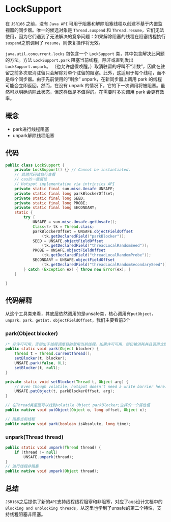 # LockSupport

在 `JSR166` 之前，没有 `Java API` 可用于阻塞和解除阻塞线程以创建不基于内置监视器的同步器。唯一的候选对象是 `Thread.suspend` 和 `Thread.resume`，它们无法使用，因为它们遇到了无法解决的竞争问题：如果解除阻塞的线程在阻塞线程执行 `suspend`之前调用了 `resume`，则恢复操作将无效。

`java.util.concurrent.locks` 包包含一个 `LockSupport` 类，其中包含解决此问题的方法。方法 `LockSupport.park` 阻塞当前线程，除非或直到发出 `LockSupport.unpark`。 （也允许虚假唤醒。）取消驻留的呼叫不“计数”，因此在驻留之前多次取消驻留只会解除对单个驻留的阻塞。此外，这适用于每个线程，而不是每个同步器。由于先前使用的“剩余” unpark，在新同步器上调用 park 的线程可能会立即返回。然而，在没有 unpark 的情况下，它的下一次调用将被阻塞。虽然可以明确清除此状态，但这样做是不值得的。在需要时多次调用 park 会更有效率。

## 概念

* park进行线程阻塞
* unpark解除线程阻塞

## 代码

```java
public class LockSupport {
    private LockSupport() {} // Cannot be instantiated.
    // 其他代码请自行查看
    // cas的一些属性
    // Hotspot implementation via intrinsics API
    private static final sun.misc.Unsafe UNSAFE;
    private static final long parkBlockerOffset;
    private static final long SEED;
    private static final long PROBE;
    private static final long SECONDARY;
    static {
        try {
            UNSAFE = sun.misc.Unsafe.getUnsafe();
            Class<?> tk = Thread.class;
            parkBlockerOffset = UNSAFE.objectFieldOffset
                (tk.getDeclaredField("parkBlocker"));
            SEED = UNSAFE.objectFieldOffset
                (tk.getDeclaredField("threadLocalRandomSeed"));
            PROBE = UNSAFE.objectFieldOffset
                (tk.getDeclaredField("threadLocalRandomProbe"));
            SECONDARY = UNSAFE.objectFieldOffset
                (tk.getDeclaredField("threadLocalRandomSecondarySeed"));
        } catch (Exception ex) { throw new Error(ex); }
    }

}

```

## 代码解释

从这个工具类来看，其底层依然调用的是unsafe类，核心调用有`putObject，unpark，park，getInt，objectFieldOffset`，我们主要看前3个

### park(Object blocker)

```java
/* 非许可可用，否则出于线程调度目的禁用当前线程。如果许可可用，则它被消耗并且调用立即返回；否则，当前线程会因线程调度目的而被禁用并处于休眠状态，直到发生以下三种情况之一： 某个其他线程以当前线程为目标调用 unpark；或其他一些线程中断当前线程；或 虚假调用（即无缘无故）返回。此方法不报告其中哪些导致方法返回。调用者应该首先重新检查导致线程停放的条件。例如，调用者还可以确定线程在返回时的中断状态。参数：阻塞器——负责这个线程停放的同步对象从：1.6 */
public static void park(Object blocker) {
    Thread t = Thread.currentThread();
    setBlocker(t, blocker);
    UNSAFE.park(false, 0L);
    setBlocker(t, null);
}

private static void setBlocker(Thread t, Object arg) {
    // Even though volatile, hotspot doesn't need a write barrier here.
    UNSAFE.putObject(t, parkBlockerOffset, arg);
}

// 在Thread类里面可以找到volatile Object parkBlocker;这样的一个属性值
public native void putObject(Object o, long offset, Object x);

// 阻塞当前线程
public native void park(boolean isAbsolute, long time);
```

### unpark(Thread thread)

```java
public static void unpark(Thread thread) {
    if (thread != null)
        UNSAFE.unpark(thread);
}
// 进行线程非阻塞
public native void unpark(Object thread);
```

## 总结

`JSR166`之后提供了新的`API`支持线程线程阻塞和非阻塞，对应了aqs设计文档中的`Blocking and unblocking threads`，从这里也学到了unsafe的第二个特性，支持线程阻塞非阻塞。
